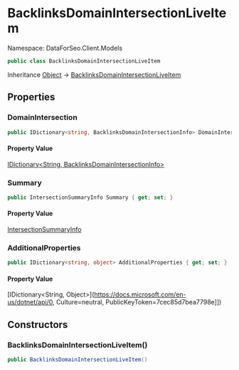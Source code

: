 # BacklinksDomainIntersectionLiveItem

Namespace: DataForSeo.Client.Models

```csharp
public class BacklinksDomainIntersectionLiveItem
```

Inheritance [Object](https://docs.microsoft.com/en-us/dotnet/api/Object) → [BacklinksDomainIntersectionLiveItem](./BacklinksDomainIntersectionLiveItem.md)

## Properties

### **DomainIntersection**

```csharp
public IDictionary<string, BacklinksDomainIntersectionInfo> DomainIntersection { get; set; }
```

#### Property Value

[IDictionary&lt;String, BacklinksDomainIntersectionInfo&gt;](./BacklinksDomainIntersectionInfo.md)<br>

### **Summary**

```csharp
public IntersectionSummaryInfo Summary { get; set; }
```

#### Property Value

[IntersectionSummaryInfo](./IntersectionSummaryInfo.md)<br>

### **AdditionalProperties**

```csharp
public IDictionary<string, object> AdditionalProperties { get; set; }
```

#### Property Value

[IDictionary&lt;String, Object&gt;](https://docs.microsoft.com/en-us/dotnet/api/0, Culture=neutral, PublicKeyToken=7cec85d7bea7798e]])<br>

## Constructors

### **BacklinksDomainIntersectionLiveItem()**

```csharp
public BacklinksDomainIntersectionLiveItem()
```
